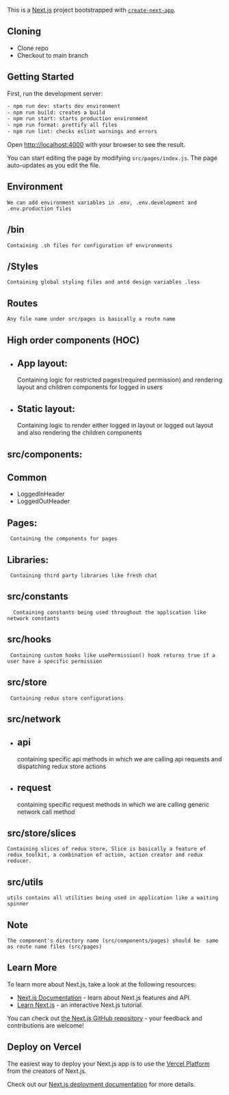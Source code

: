 This is a [Next.js](https://nextjs.org/) project bootstrapped with [`create-next-app`](https://github.com/vercel/next.js/tree/canary/packages/create-next-app).

## Cloning

- Clone repo
- Checkout to main branch

## Getting Started

First, run the development server:

```bash
- npm run dev: starts dev environment
- npm run build: creates a build
- npm run start: starts production environment
- npm run format: prettify all files
- npm run lint: checks eslint warnings and errors
```

Open [http://localhost:4000](http://localhost:4000) with your browser to see the result.

You can start editing the page by modifying `src/pages/index.js`. The page auto-updates as you edit the file.

## Environment

    We can add environment variables in .env, .env.development and .env.production files

## /bin

    Containing .sh files for configuration of environments

## /Styles

    Containing global styling files and antd design variables .less

## Routes

    Any file name under src/pages is basically a route name

## High order components (HOC)

- ## App layout:

  Containing logic for restricted pages(required permission) and rendering layout and children components for logged in users

- ## Static layout:

  Containing logic to render either logged in layout or logged out layout and also rendering the children components

## src/components:

## Common

- LoggedInHeader
- LoggedOutHeader

## Pages:

     Containing the components for pages

## Libraries:

     Containing third party libraries like fresh chat

## src/constants

      Containing constants being used throughout the application like network constants

## src/hooks

     Containing custom hooks like usePermission() hook returns true if a user have a specific permission

## src/store

     Containing redux store configurations

## src/network

- ## api
  containing specific api methods in which we are calling api requests and dispatching redux store actions
- ## request
  containing specific request methods in which we are calling generic network call method

## src/store/slices

    Containing slices of redux store, Slice is basically a feature of redux toolkit, a combination of action, action creator and redux reducer.

## src/utils

    utils contains all utilities being used in application like a waiting spinner

## Note

    The component's directory name (src/components/pages) should be  same as route name files (src/pages)

## Learn More

To learn more about Next.js, take a look at the following resources:

- [Next.js Documentation](https://nextjs.org/docs) - learn about Next.js features and API.
- [Learn Next.js](https://nextjs.org/learn) - an interactive Next.js tutorial.

You can check out [the Next.js GitHub repository](https://github.com/vercel/next.js/) - your feedback and contributions are welcome!

## Deploy on Vercel

The easiest way to deploy your Next.js app is to use the [Vercel Platform](https://vercel.com/new?utm_medium=default-template&filter=next.js&utm_source=create-next-app&utm_campaign=create-next-app-readme) from the creators of Next.js.

Check out our [Next.js deployment documentation](https://nextjs.org/docs/deployment) for more details.
